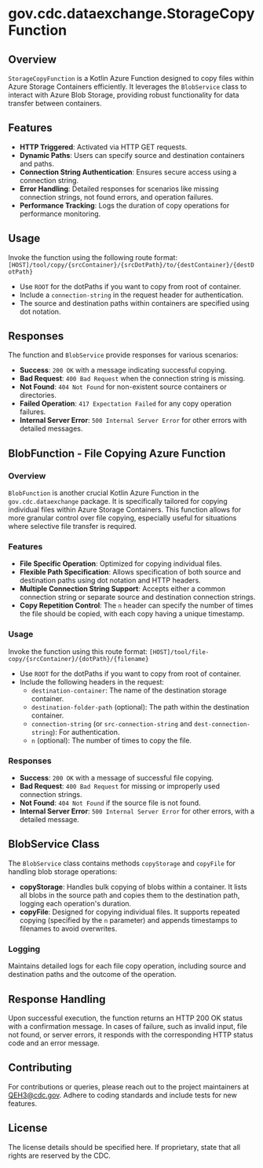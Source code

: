 # gov.cdc.dataexchange.StorageCopyFunction

## Overview
`StorageCopyFunction` is a Kotlin Azure Function designed to copy files within Azure Storage Containers efficiently. It leverages the `BlobService` class to interact with Azure Blob Storage, providing robust functionality for data transfer between containers.

## Features
- **HTTP Triggered**: Activated via HTTP GET requests.
- **Dynamic Paths**: Users can specify source and destination containers and paths.
- **Connection String Authentication**: Ensures secure access using a connection string.
- **Error Handling**: Detailed responses for scenarios like missing connection strings, not found errors, and operation failures.
- **Performance Tracking**: Logs the duration of copy operations for performance monitoring.

## Usage
Invoke the function using the following route format:
`[HOST]/tool/copy/{srcContainer}/{srcDotPath}/to/{destContainer}/{destDotPath}`

- Use `ROOT` for the dotPaths if you want to copy from root of container.
- Include a `connection-string` in the request header for authentication.
- The source and destination paths within containers are specified using dot notation.

## Responses
The function and `BlobService` provide responses for various scenarios:
- **Success**: `200 OK` with a message indicating successful copying.
- **Bad Request**: `400 Bad Request` when the connection string is missing.
- **Not Found**: `404 Not Found` for non-existent source containers or directories.
- **Failed Operation**: `417 Expectation Failed` for any copy operation failures.
- **Internal Server Error**: `500 Internal Server Error` for other errors with detailed messages.

## BlobFunction - File Copying Azure Function

### Overview
`BlobFunction` is another crucial Kotlin Azure Function in the `gov.cdc.dataexchange` package. It is specifically tailored for copying individual files within Azure Storage Containers. This function allows for more granular control over file copying, especially useful for situations where selective file transfer is required.

### Features
- **File Specific Operation**: Optimized for copying individual files.
- **Flexible Path Specification**: Allows specification of both source and destination paths using dot notation and HTTP headers.
- **Multiple Connection String Support**: Accepts either a common connection string or separate source and destination connection strings.
- **Copy Repetition Control**: The `n` header can specify the number of times the file should be copied, with each copy having a unique timestamp.

### Usage
Invoke the function using this route format:
`[HOST]/tool/file-copy/{srcContainer}/{dotPath}/{filename}`

- Use `ROOT` for the dotPaths if you want to copy from root of container.
- Include the following headers in the request:
    - `destination-container`: The name of the destination storage container.
    - `destination-folder-path` (optional): The path within the destination container.
    - `connection-string` (or `src-connection-string` and `dest-connection-string`): For authentication.
    - `n` (optional): The number of times to copy the file.

### Responses
- **Success**: `200 OK` with a message of successful file copying.
- **Bad Request**: `400 Bad Request` for missing or improperly used connection strings.
- **Not Found**: `404 Not Found` if the source file is not found.
- **Internal Server Error**: `500 Internal Server Error` for other errors, with a detailed message.

## BlobService Class
The `BlobService` class contains methods `copyStorage` and `copyFile` for handling blob storage operations:
- **copyStorage**: Handles bulk copying of blobs within a container. It lists all blobs in the source path and copies them to the destination path, logging each operation's duration.
- **copyFile**: Designed for copying individual files. It supports repeated copying (specified by the `n` parameter) and appends timestamps to filenames to avoid overwrites.


### Logging
Maintains detailed logs for each file copy operation, including source and destination paths and the outcome of the operation.

## Response Handling
Upon successful execution, the function returns an HTTP 200 OK status with a confirmation message. In cases of failure, such as invalid input, file not found, or server errors, it responds with the corresponding HTTP status code and an error message.

## Contributing
For contributions or queries, please reach out to the project maintainers at QEH3@cdc.gov. Adhere to coding standards and include tests for new features.

## License
The license details should be specified here. If proprietary, state that all rights are reserved by the CDC.